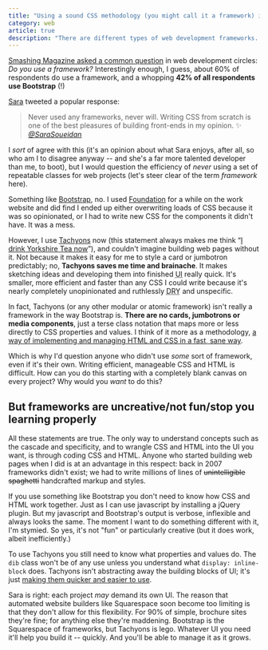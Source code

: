 ```yaml
---
title: "Using a sound CSS methodology (you might call it a framework) is a good thing"
category: web
article: true
description: "There are different types of web development frameworks. Overly opinionated frameworks like Bootstrap and Foundation can prove inflexible, &#8220;uncreative&#8221; and inefficient, but modular efforts such as Tachyons make writing manageable code a lot easier &#8212; and they don&#8217;t stifle creativity."
---
```


[Smashing Magazine asked a common question](https://mobile.twitter.com/smashingmag/status/898222789613715463) in web development circles: _Do you use a framework?_ Interestingly enough, I guess, about 60% of respondents do use a framework, and a whopping **42% of all respondents use Bootstrap** (!)

[Sara](https://www.sarasoueidan.com/) tweeted a popular response:

> Never used any frameworks, never will. Writing CSS from scratch is one of the best pleasures of building front-ends in my opinion. ✨ <cite><a href="https://mobile.twitter.com/SaraSoueidan/status/898234232195174400">@SaraSoueidan</a></cite>

I _sort_ of agree with this (it's an opinion about what Sara enjoys, after all, so who am I to disagree anyway -- and she's a far more talented developer than me, to boot), but I would question the efficiency of _never_ using a set of repeatable classes for web projects (let's steer clear of the term <i>framework</i> here).

Something like [Bootstrap](http://getbootstrap.com/), no. I used [Foundation](http://foundation.zurb.com/) for a while on the work website and did find I ended up either overwriting loads of CSS because it was so opinionated, or I had to write new CSS for the components it didn't have. It was a mess.

However, I use [Tachyons](http://tachyons.io) now (this statement always makes me think &#8220;[I drink Yorkshire Tea now](https://www.youtube.com/watch?v=24N7GMk2Byo)&#8221;), and couldn't imagine building web pages without it. Not because it makes it easy for me to style a card or jumbotron predictably; no, **Tachyons saves me time and brainache**. It makes sketching ideas and developing them into finished <abbr title="User interface">UI</abbr> really quick. It's smaller, more efficient and faster than any CSS I could write because it's nearly completely unopinionated and ruthlessly <abbr title="Do not repeat yourself">DRY</abbr> and unspecific.

In fact, Tachyons (or any other modular or atomic framework) isn't really a framework in the way Bootstrap is. **There are no cards, jumbotrons or media components**, just a terse class notation that maps more or less directly to CSS properties and values. I think of it more as a methodology, [a way of implementing and managing HTML and CSS in a fast, sane way](http://mrmrs.github.io/writing/2016/03/24/scalable-css/).

Which is why I'd question anyone who didn't use _some_ sort of framework, even if it's their own. Writing efficient, manageable CSS and HTML is difficult. How can you do this starting with a completely blank canvas on every project? Why would you _want_ to do this?

## But frameworks are uncreative/not fun/stop you learning properly

All these statements are true. The only way to understand concepts such as the cascade and specificity, and to wrangle CSS and HTML into the UI you want, is through coding CSS and HTML. Anyone who started building web pages when I did is at an advantage in this respect: back in 2007 frameworks didn't exist; we had to write millions of lines of <del>unintelligible spaghetti</del> handcrafted markup and styles.

If you use something like Bootstrap you don't need to know how CSS and HTML work together. Just as I can use javascript by installing a jQuery plugin. But my javascript and Bootstrap's output is verbose, inflexible and always looks the same. The moment I want to do something different with it, I'm stymied. So yes, it's not "fun" or particularly creative (but it does work, albeit inefficiently.)

To use Tachyons you still need to know what properties and values do. The `dib` class won't be of any use unless you understand what `display: inline-block` does. Tachyons isn't abstracting away the building blocks of UI; it's just [making them quicker and easier to use](/posts/design-habits/).

Sara is right: each project _may_ demand its own UI. The reason that automated website builders like Squarespace soon become too limiting is that they don't allow for this flexibility. For 90% of simple, brochure sites they're fine; for anything else they're maddening. Bootstrap is the Squarespace of frameworks, but Tachyons is lego. Whatever UI you need it'll help you build it -- quickly. And you'll be able to manage it as it grows.

